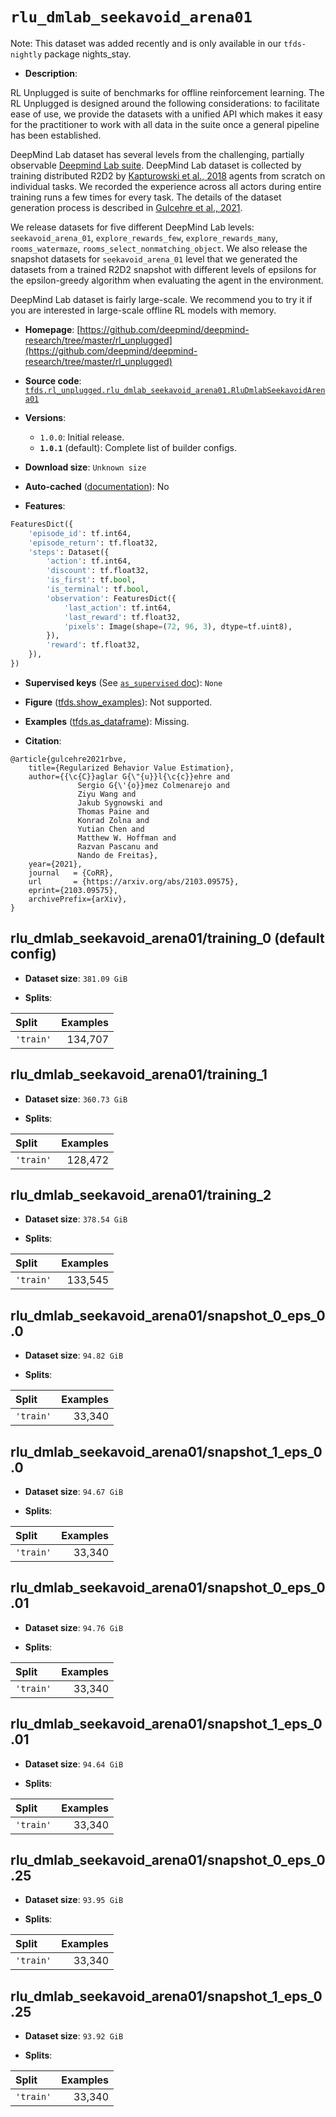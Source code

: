 <div itemscope itemtype="http://schema.org/Dataset">
  <div itemscope itemprop="includedInDataCatalog" itemtype="http://schema.org/DataCatalog">
    <meta itemprop="name" content="TensorFlow Datasets" />
  </div>
  <meta itemprop="name" content="rlu_dmlab_seekavoid_arena01" />
  <meta itemprop="description" content="RL Unplugged is suite of benchmarks for offline reinforcement learning. The RL&#10;Unplugged is designed around the following considerations: to facilitate ease of&#10;use, we provide the datasets with a unified API which makes it easy for the&#10;practitioner to work with all data in the suite once a general pipeline has been&#10;established.&#10;&#10;DeepMind Lab dataset has several levels from the challenging, partially&#10;observable [Deepmind Lab suite](https://github.com/deepmind/lab). DeepMind Lab&#10;dataset is collected by training distributed R2D2 by [Kapturowski et al., 2018]&#10;(https://openreview.net/forum?id=r1lyTjAqYX) agents from scratch on individual&#10;tasks. We recorded the experience across all actors during entire training runs&#10;a few times for every task. The details of the dataset generation process is&#10;described in [Gulcehre et al., 2021](https://arxiv.org/abs/2103.09575).&#10;&#10;We release datasets for five different DeepMind Lab levels: `seekavoid_arena_01`,&#10;`explore_rewards_few`, `explore_rewards_many`, `rooms_watermaze`,&#10;`rooms_select_nonmatching_object`. We also release the snapshot datasets for&#10;`seekavoid_arena_01` level that we generated the datasets from a trained R2D2&#10;snapshot with different levels of epsilons for the epsilon-greedy algorithm&#10;when evaluating the agent in the environment.&#10;&#10;DeepMind Lab dataset is fairly large-scale. We recommend you to try it if you&#10;are interested in large-scale offline RL models with memory.&#10;&#10;To use this dataset:&#10;&#10;```python&#10;import tensorflow_datasets as tfds&#10;&#10;ds = tfds.load(&#x27;rlu_dmlab_seekavoid_arena01&#x27;, split=&#x27;train&#x27;)&#10;for ex in ds.take(4):&#10;  print(ex)&#10;```&#10;&#10;See [the guide](https://www.tensorflow.org/datasets/overview) for more&#10;informations on [tensorflow_datasets](https://www.tensorflow.org/datasets).&#10;&#10;" />
  <meta itemprop="url" content="https://www.tensorflow.org/datasets/catalog/rlu_dmlab_seekavoid_arena01" />
  <meta itemprop="sameAs" content="https://github.com/deepmind/deepmind-research/tree/master/rl_unplugged" />
  <meta itemprop="citation" content="@article{gulcehre2021rbve,&#10;    title={Regularized Behavior Value Estimation},&#10;    author={{\c{C}}aglar G{\&quot;{u}}l{\c{c}}ehre and&#10;               Sergio G{\&#x27;{o}}mez Colmenarejo and&#10;               Ziyu Wang and&#10;               Jakub Sygnowski and&#10;               Thomas Paine and&#10;               Konrad Zolna and&#10;               Yutian Chen and&#10;               Matthew W. Hoffman and&#10;               Razvan Pascanu and&#10;               Nando de Freitas},&#10;    year={2021},&#10;    journal   = {CoRR},&#10;    url       = {https://arxiv.org/abs/2103.09575},&#10;    eprint={2103.09575},&#10;    archivePrefix={arXiv},&#10;}" />
</div>

# `rlu_dmlab_seekavoid_arena01`

Note: This dataset was added recently and is only available in our
`tfds-nightly` package
<span class="material-icons" title="Available only in the tfds-nightly package">nights_stay</span>.

*   **Description**:

RL Unplugged is suite of benchmarks for offline reinforcement learning. The RL
Unplugged is designed around the following considerations: to facilitate ease of
use, we provide the datasets with a unified API which makes it easy for the
practitioner to work with all data in the suite once a general pipeline has been
established.

DeepMind Lab dataset has several levels from the challenging, partially
observable [Deepmind Lab suite](https://github.com/deepmind/lab). DeepMind Lab
dataset is collected by training distributed R2D2 by
[Kapturowski et al., 2018](https://openreview.net/forum?id=r1lyTjAqYX) agents
from scratch on individual tasks. We recorded the experience across all actors
during entire training runs a few times for every task. The details of the
dataset generation process is described in
[Gulcehre et al., 2021](https://arxiv.org/abs/2103.09575).

We release datasets for five different DeepMind Lab levels:
`seekavoid_arena_01`, `explore_rewards_few`, `explore_rewards_many`,
`rooms_watermaze`, `rooms_select_nonmatching_object`. We also release the
snapshot datasets for `seekavoid_arena_01` level that we generated the datasets
from a trained R2D2 snapshot with different levels of epsilons for the
epsilon-greedy algorithm when evaluating the agent in the environment.

DeepMind Lab dataset is fairly large-scale. We recommend you to try it if you
are interested in large-scale offline RL models with memory.

*   **Homepage**:
    [https://github.com/deepmind/deepmind-research/tree/master/rl_unplugged](https://github.com/deepmind/deepmind-research/tree/master/rl_unplugged)

*   **Source code**:
    [`tfds.rl_unplugged.rlu_dmlab_seekavoid_arena01.RluDmlabSeekavoidArena01`](https://github.com/tensorflow/datasets/tree/master/tensorflow_datasets/rl_unplugged/rlu_dmlab_seekavoid_arena01/rlu_dmlab_seekavoid_arena01.py)

*   **Versions**:

    *   `1.0.0`: Initial release.
    *   **`1.0.1`** (default): Complete list of builder configs.

*   **Download size**: `Unknown size`

*   **Auto-cached**
    ([documentation](https://www.tensorflow.org/datasets/performances#auto-caching)):
    No

*   **Features**:

```python
FeaturesDict({
    'episode_id': tf.int64,
    'episode_return': tf.float32,
    'steps': Dataset({
        'action': tf.int64,
        'discount': tf.float32,
        'is_first': tf.bool,
        'is_terminal': tf.bool,
        'observation': FeaturesDict({
            'last_action': tf.int64,
            'last_reward': tf.float32,
            'pixels': Image(shape=(72, 96, 3), dtype=tf.uint8),
        }),
        'reward': tf.float32,
    }),
})
```

*   **Supervised keys** (See
    [`as_supervised` doc](https://www.tensorflow.org/datasets/api_docs/python/tfds/load#args)):
    `None`

*   **Figure**
    ([tfds.show_examples](https://www.tensorflow.org/datasets/api_docs/python/tfds/visualization/show_examples)):
    Not supported.

*   **Examples**
    ([tfds.as_dataframe](https://www.tensorflow.org/datasets/api_docs/python/tfds/as_dataframe)):
    Missing.

*   **Citation**:

```
@article{gulcehre2021rbve,
    title={Regularized Behavior Value Estimation},
    author={{\c{C}}aglar G{\"{u}}l{\c{c}}ehre and
               Sergio G{\'{o}}mez Colmenarejo and
               Ziyu Wang and
               Jakub Sygnowski and
               Thomas Paine and
               Konrad Zolna and
               Yutian Chen and
               Matthew W. Hoffman and
               Razvan Pascanu and
               Nando de Freitas},
    year={2021},
    journal   = {CoRR},
    url       = {https://arxiv.org/abs/2103.09575},
    eprint={2103.09575},
    archivePrefix={arXiv},
}
```

## rlu_dmlab_seekavoid_arena01/training_0 (default config)

*   **Dataset size**: `381.09 GiB`

*   **Splits**:

Split     | Examples
:-------- | -------:
`'train'` | 134,707

## rlu_dmlab_seekavoid_arena01/training_1

*   **Dataset size**: `360.73 GiB`

*   **Splits**:

Split     | Examples
:-------- | -------:
`'train'` | 128,472

## rlu_dmlab_seekavoid_arena01/training_2

*   **Dataset size**: `378.54 GiB`

*   **Splits**:

Split     | Examples
:-------- | -------:
`'train'` | 133,545

## rlu_dmlab_seekavoid_arena01/snapshot_0_eps_0.0

*   **Dataset size**: `94.82 GiB`

*   **Splits**:

Split     | Examples
:-------- | -------:
`'train'` | 33,340

## rlu_dmlab_seekavoid_arena01/snapshot_1_eps_0.0

*   **Dataset size**: `94.67 GiB`

*   **Splits**:

Split     | Examples
:-------- | -------:
`'train'` | 33,340

## rlu_dmlab_seekavoid_arena01/snapshot_0_eps_0.01

*   **Dataset size**: `94.76 GiB`

*   **Splits**:

Split     | Examples
:-------- | -------:
`'train'` | 33,340

## rlu_dmlab_seekavoid_arena01/snapshot_1_eps_0.01

*   **Dataset size**: `94.64 GiB`

*   **Splits**:

Split     | Examples
:-------- | -------:
`'train'` | 33,340

## rlu_dmlab_seekavoid_arena01/snapshot_0_eps_0.25

*   **Dataset size**: `93.95 GiB`

*   **Splits**:

Split     | Examples
:-------- | -------:
`'train'` | 33,340

## rlu_dmlab_seekavoid_arena01/snapshot_1_eps_0.25

*   **Dataset size**: `93.92 GiB`

*   **Splits**:

Split     | Examples
:-------- | -------:
`'train'` | 33,340
